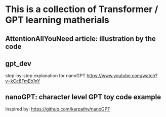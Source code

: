 # This is a collection of Transformer / GPT learning matherials 

## AttentionAllYouNeed article: illustration by the code


## gpt_dev
step-by-step explanation for nanoGPT
https://www.youtube.com/watch?v=kCc8FmEb1nY



## nanoGPT: character level GPT toy code example
Inspired by:
https://github.com/karpathy/nanoGPT
